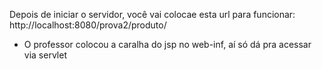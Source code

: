 Depois de iniciar o servidor, você vai colocae esta url para funcionar: http://localhost:8080/prova2/produto/
* O professor colocou a caralha do jsp no web-inf, aí só dá pra acessar via servlet
